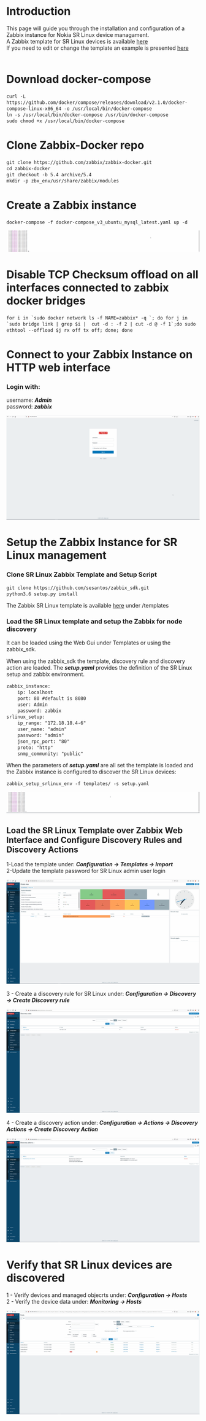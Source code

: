 
# Introduction

 This page  will guide you through the installation and configuration of a Zabbix instance for Nokia SR Linux device managament.<br>
 A Zabbix template for SR Linux devices is available [here](https://github.com/sesantos/zabbix_sdk/blob/master/templates/srlinux_template.yaml) <br>
 If you need to edit or change the template an example is presented [here](https://github.com/azyablov/crafting_srl_zabbix_template#readme) <br><br>


# Download docker-compose 
```
curl -L https://github.com/docker/compose/releases/download/v2.1.0/docker-compose-linux-x86_64 -o /usr/local/bin/docker-compose
ln -s /usr/local/bin/docker-compose /usr/bin/docker-compose 
sudo chmod +x /usr/local/bin/docker-compose
```

# Clone Zabbix-Docker repo

```
git clone https://github.com/zabbix/zabbix-docker.git
cd zabbix-docker
git checkout -b 5.4 archive/5.4
mkdir -p zbx_env/usr/share/zabbix/modules
```

# Create a Zabbix instance

```
docker-compose -f docker-compose_v3_ubuntu_mysql_latest.yaml up -d
```

![Alt text](/gifs/zabbix-docker-compose.gif)

# Disable TCP Checksum offload on all interfaces connected to zabbix docker  bridges
```
for i in `sudo docker network ls -f NAME=zabbix* -q `; do for j in `sudo bridge link | grep $i |  cut -d : -f 2 | cut -d @ -f 1`;do sudo ethtool --offload $j rx off tx off; done; done
```

# Connect to your Zabbix Instance on HTTP web interface

### Login with:
username: ***Admin*** <br>
password: ***zabbix***

![Alt text](/gifs/zabbix-login.gif)

# Setup the Zabbix Instance for SR Linux management 
### Clone SR Linux Zabbix Template and Setup Script

```
git clone https://github.com/sesantos/zabbix_sdk.git
python3.6 setup.py install
```

The Zabbix SR Linux template is available [here](https://github.com/sesantos/zabbix_sdk/blob/master/templates/srlinux_template.yaml) under /templates

### Load the SR Linux template and setup the Zabbix for node discovery

It can be loaded using the Web Gui under Templates or using the zabbix_sdk.

When using the zabbix_sdk the template, discovery rule and discovery action are loaded. 
The ***setup.yaml*** provides the definition of the SR Linux setup and zabbix environment.

```
zabbix_instance:
    ip: localhost
    port: 80 #default is 8080
    user: Admin
    password: zabbix
srlinux_setup:
    ip_range: "172.18.18.4-6"
    user_name: "admin"
    password: "admin"
    json_rpc_port: "80"
    proto: "http"
    snmp_community: "public"

```

When the parameters of ***setup.yaml*** are all set the template is loaded and the Zabbix instance is configured to discover the SR Linux devices:

 ```
 zabbix_setup_srlinux_env -f templates/ -s setup.yaml
 ```

 ![Alt text](/gifs/zabbix-load-template.gif)


## Load the SR Linux Template over Zabbix Web Interface and Configure Discovery Rules and Discovery Actions

1-Load the template under: ***Configuration -> Templates -> Import*** <br>
2-Update the template password for SR Linux admin user login

![Alt text](/gifs/zabbix-load-template-GUI.gif) <br>


3 - Create a discovery rule for SR Linux under: ***Configuration -> Discovery -> Create Discovery rule***

![Alt text](/gifs/zabbix-create-drule.gif) <br>


4 - Create a discovery action under: ***Configuration -> Actions -> Discovery Actions -> Create Discovery Action***

![Alt text](/gifs/zabbix-create-drule-action.gif) <br>

# Verify that SR Linux devices are discovered

1 - Verify devices and managed objecrts under: ***Configuration -> Hosts*** <br>
2 - Verify the device data under: ***Monitoring -> Hosts***

![Alt text](/gifs/zabbix-srlinux-device.gif) <br>

